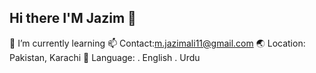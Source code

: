 ## Hi there I'M Jazim 👋
🌱 I’m currently learning 
📫 Contact:m.jazimali11@gmail.com
🌏 Location: Pakistan, Karachi 
💬 Language:
. English 
. Urdu 
<!--
**jazim-alikz/jazim-alikz** is a ✨ _special_ ✨ repository because its `README.md` (this file) appears on your GitHub profile.

Here are some ideas to get you started:

- 🔭 I’m currently working on ...
- 🌱 I’m currently learning ...
- 👯 I’m looking to collaborate on ...
- 🤔 I’m looking for help with ...
- 💬 Ask me about ...
-📫 How to reach me: ... 
- 😄 Pronouns: ...
- ⚡ Fun fact: ...
-->
